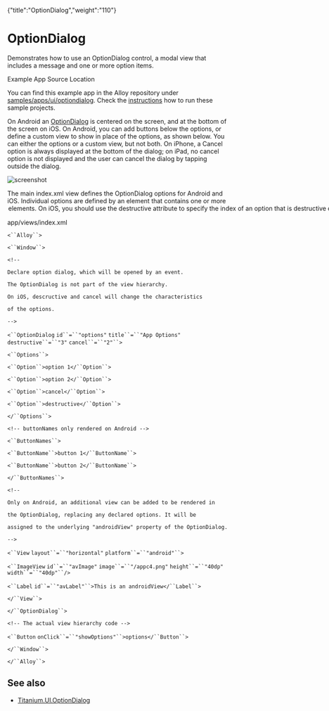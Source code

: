 {"title":"OptionDialog","weight":"110"} 

# OptionDialog

Demonstrates how to use an OptionDialog control, a modal view that includes a message and one or more option items.

Example App Source Location

You can find this example app in the Alloy repository under [samples/apps/ui/optiondialog](https://github.com/appcelerator/alloy/tree/master/samples/apps/ui/optiondialog). Check the [instructions](/docs/appc/Alloy_Framework/Alloy_Guide/Alloy_Test_Apps/) how to run these sample projects.

On Android an [OptionDialog](#!/api/Titanium.UI.OptionDialog) is centered on the screen, and at the bottom of the screen on iOS. On Android, you can add buttons below the options, or define a custom view to show in place of the options, as shown below. You can either the options or a custom view, but not both. On iPhone, a Cancel option is always displayed at the bottom of the dialog; on iPad, no cancel option is not displayed and the user can cancel the dialog by tapping outside the dialog.

![screenshot](/Images/appc/download/attachments/41845761/screenshot.png)

The main index.xml view defines the OptionDialog options for Android and iOS. Individual options are defined by an <Options> element that contains one or more <Option> elements. On iOS, you should use the [destructive](#!/api/Titanium.UI.OptionDialog-property-destructive) attribute to specify the index of an option that is destructive or irreversible (like deleting a contact or photo, for example). Destructive options are colored red, as shown above.

app/views/index.xml

`<``Alloy``>`

`<``Window``>`

`<!--`

`Declare option dialog, which will be opened by an event.`

`The OptionDialog is not part of the view hierarchy.`

`On iOS, descructive and cancel will change the characteristics`

`of the options.`

`-->`

`<``OptionDialog`  `id``=``"options"`  `title``=``"App Options"`  `destructive``=``"3"`  `cancel``=``"2"``>`

`<``Options``>`

`<``Option``>option 1</``Option``>`

`<``Option``>option 2</``Option``>`

`<``Option``>cancel</``Option``>`

`<``Option``>destructive</``Option``>`

`</``Options``>`

`<!-- buttonNames only rendered on Android -->`

`<``ButtonNames``>`

`<``ButtonName``>button 1</``ButtonName``>`

`<``ButtonName``>button 2</``ButtonName``>`

`</``ButtonNames``>`

`<!--`

`Only on Android, an additional view can be added to be rendered in`

`the OptionDialog, replacing any declared options. It will be`

`assigned to the underlying "androidView" property of the OptionDialog.`

`-->`

`<``View`  `layout``=``"horizontal"`  `platform``=``"android"``>`

`<``ImageView`  `id``=``"avImage"`  `image``=``"/appc4.png"`  `height``=``"40dp"`  `width``=``"40dp"``/>`

`<``Label`  `id``=``"avLabel"``>This is an androidView</``Label``>`

`</``View``>`

`</``OptionDialog``>`

`<!-- The actual view hierarchy code -->`

`<``Button`  `onClick``=``"showOptions"``>options</``Button``>`

`</``Window``>`

`</``Alloy``>`

## See also

*   [Titanium.UI.OptionDialog](#!/api/Titanium.UI.OptionDialog)